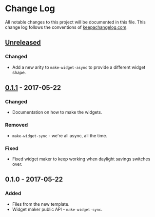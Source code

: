 # Change Log
All notable changes to this project will be documented in this file. This change log follows the conventions of [keepachangelog.com](http://keepachangelog.com/).

## [Unreleased]
### Changed
- Add a new arity to `make-widget-async` to provide a different widget shape.

## [0.1.1] - 2017-05-22
### Changed
- Documentation on how to make the widgets.

### Removed
- `make-widget-sync` - we're all async, all the time.

### Fixed
- Fixed widget maker to keep working when daylight savings switches over.

## 0.1.0 - 2017-05-22
### Added
- Files from the new template.
- Widget maker public API - `make-widget-sync`.

[Unreleased]: https://github.com/your-name/component-poc/compare/0.1.1...HEAD
[0.1.1]: https://github.com/your-name/component-poc/compare/0.1.0...0.1.1
